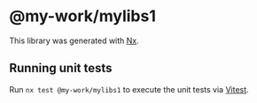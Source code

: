# @my-work/mylibs1

This library was generated with [Nx](https://nx.dev).

## Running unit tests

Run `nx test @my-work/mylibs1` to execute the unit tests via [Vitest](https://vitest.dev/).
